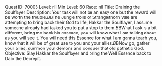 Quest ID: 70003
Level: nil
Min Level: 60
Race: nil
Title: Draining the Soulflayer
Description: Your task will not be an easy one but the reward will be worth the trouble.$B$BThe Jungle trolls of Stranglethorn Vale are attempting to bring back their God to life, Hakkar the Soulflayer, I assume someone already had tasked you to put a stop to them.$B$BWhat I ask is a bit different, bring me back his essence, you will know what I am talking about as you will see it. You will need this Essence for what I am gonna teach you, know that it will be of great use to you and your allies.$B$BNow go, gather your allies, summon your demons and conquer that old pathetic God.
Objective: Slay Hakkar the Soulflayer and bring the Well Essence back to Daio the Decrepit.
